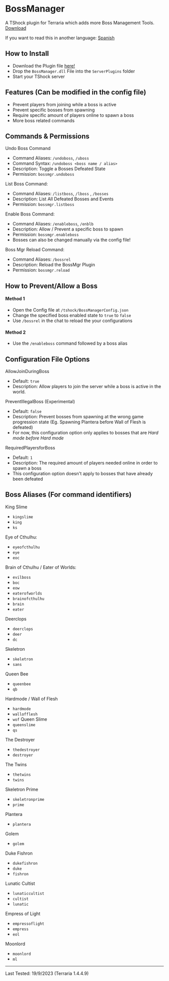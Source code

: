 
# BossManager
A TShock plugin for Terraria which adds more Boss Management Tools. [Download](https://github.com/Soof4/BossManager/releases/latest/download/BossManager.dll)

If you want to read this in another language: [Spanish](https://github.com/Soof4/BossManager/blob/main/README_SPANISH.md)

## How to Install
- Download the Plugin file [here!](https://github.com/Soof4/BossManager/releases/latest/download/BossManager.dll)
- Drop the `BossManager.dll` File into the `ServerPlugins` folder
- Start your TShock server

## Features (Can be modified in the config file)
- Prevent players from joining while a boss is active
- Prevent specific bosses from spawning
- Require specific amount of players online to spawn a boss
- More boss related commands

## Commands & Permissions 
Undo Boss Command
- Command Aliases: ` /undoboss `, ` /uboss `
- Command Syntax: ` /undoboss <boss name / alias> `
- Description: Toggle a Bosses Defeated State
- Permission: ` bossmgr.undoboss `

List Boss Command: 
- Command Aliases: ` /listboss `, ` /lboss ` , ` /bosses `
- Description: List All Defeated Bosses and Events
- Permission: ` bossmgr.listboss `

Enable Boss Command: 
- Command Aliases: ` /enableboss `, ` /enblb ` 
- Description: Allow / Prevent a specific boss to spawn
- Permission: ` bossmgr.enableboss `
- Bosses can also  be changed manually via the config file!

Boss Mgr Reload Command: 
- Command Aliases: ` /bossrel `
- Description: Reload the BossMgr Plugin
- Permission: ` bossmgr.reload `

## How to Prevent/Allow a Boss
#### Method 1
- Open the Config file at `/tshock/BossManagerConfig.json`
- Change the specified boss enabled state to `true` to `false`
- Use  ` /bossrel ` in the chat to reload the your configurations 
#### Method 2
- Use the ` /enableboss ` command followed by a boss alias

## Configuration File Options

AllowJoinDuringBoss
- Default: ` true `
- Description: Allow players to join the server while a boss is active in the world.

PreventIllegalBoss (Experimental)
- Default: ` false `
- Description: Prevent bosses from spawning at the wrong game progression state (Eg. Spawning Plantera before Wall of Flesh is defeated)
- For now, this configuration option only applies to bosses that are *Hard mode before Hard mode*

RequiredPlayersforBoss
- Default: ` 1 `
- Description: The required amount of players needed online in order to spawn a boss
- This configuration option doesn't apply to bosses that have already been defeated

## Boss Aliases (For command identifiers)

King Slime
- ` kingslime `
- ` king `
- ` ks `

Eye of Cthulhu: 
- ` eyeofcthulhu `
- ` eye `
- ` eoc `

Brain of Cthulhu / Eater of Worlds:
- ` evilboss `
- ` boc `
- ` eow `
- ` eaterofworlds `
- ` brainofcthulhu `
- ` brain `
- ` eater `

Deerclops
- ` deerclops `
- ` deer `
- ` dc `

Skeletron
- ` skeletron `
- ` sans `

Queen Bee
- ` queenbee `
- ` qb `

Hardmode / Wall of Flesh
- ` hardmode `
- ` wallofflesh `
- ` wof `
Queen Slime
- ` queenslime `
- ` qs `

The Destroyer
- ` thedestroyer `
- ` destroyer `

The Twins
- ` thetwins `
- ` twins `

Skeletron Prime
- ` skeletronprime `
- ` prime `

Plantera
- ` plantera `

Golem
- ` golem `

Duke Fishron
- ` dukefishron `
- ` duke `
- ` fishron `

Lunatic Cultist
- ` lunaticcultist `
- ` cultist `
- ` lunatic `

Empress of Light
- ` empressoflight `
- ` empress `
- ` eol `

Moonlord
- ` moonlord `
- ` ml `

----

Last Tested: 19/9/2023 (Terraria 1.4.4.9)
